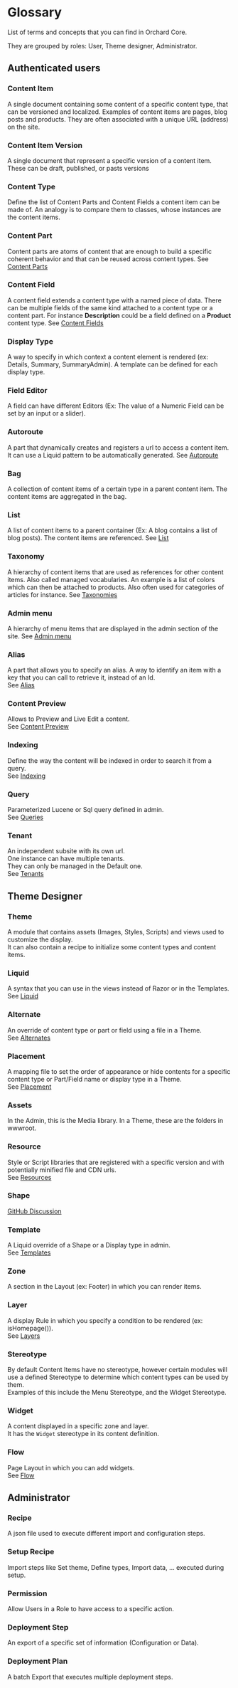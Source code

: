 # Glossary

List of terms and concepts that you can find in Orchard Core.

They are grouped by roles: User, Theme designer, Administrator.

## Authenticated users

### Content Item

A single document containing some content of a specific content type, that can be versioned and localized. Examples of content items are pages, blog posts and products. They are often associated with a unique URL (address) on the site.

### Content Item Version

A single document that represent a specific version of a content item. These can be draft, published, or pasts versions

### Content Type

Define the list of Content Parts and Content Fields a content item can be made of. An analogy is to compare them to classes, whose instances are the content items.

### Content Part

Content parts are atoms of content that are enough to build a specific coherent behavior and that can be reused across content types.
See [Content Parts](../reference/modules/ContentParts/README.md)

### Content Field

A content field extends a content type with a named piece of data. There can be multiple fields of the same kind attached to a content type or a content part. For instance __Description__ could be a field defined on a __Product__ content type.
See [Content Fields](../reference/modules/ContentFields/README.md)

### Display Type

A way to specify in which context a content element is rendered (ex: Details, Summary, SummaryAdmin). A template can be defined for each display type.

### Field Editor

A field can have different Editors (Ex: The value of a Numeric Field can be set by an input or a slider).

### Autoroute

A part that dynamically creates and registers a url to access a content item. It can use a Liquid pattern to be automatically generated.
See [Autoroute](../reference/modules/Autoroute/README.md)

### Bag

A collection of content items of a certain type in a parent content item. The content items are aggregated in the bag.

### List

A list of content items to a parent container (Ex: A blog contains a list of blog posts). The content items are referenced.
See [List](../reference/modules/List/README.md)

### Taxonomy

A hierarchy of content items that are used as references for other content items. Also called managed vocabularies. An example is a list of colors which can then be attached to products. Also often used for categories of articles for instance.
See [Taxonomies](../reference/modules/Taxonomies/README.md)

### Admin menu

A hierarchy of menu items that are displayed in the admin section of the site.
See [Admin menu](../reference/modules/AdminMenu/README.md)

### Alias

A part that allows you to specify an alias. A way to identify an item with a key that you can call to retrieve it, instead of an Id.  
See [Alias](../reference/modules/Alias/README.md)

### Content Preview

Allows to Preview and Live Edit a content.  
See [Content Preview](../reference/modules/ContentPreview/README.md)

### Indexing

Define the way the content will be indexed in order to search it from a query.  
See [Indexing](../reference/modules/Indexing/README.md)

### Query

Parameterized Lucene or Sql query defined in admin.  
See [Queries](../reference/modules/Queries/README.md)

### Tenant

An independent subsite with its own url.  
One instance can have multiple tenants.  
They can only be managed in the Default one.  
See [Tenants](../reference/modules/Tenants/README.md)

## Theme Designer

### Theme

A module that contains assets (Images, Styles, Scripts) and views used to customize the display.  
It can also contain a recipe to initialize some content types and content items.

### Liquid

A syntax that you can use in the views instead of Razor or in the Templates.  
See [Liquid](../reference/modules/Liquid/README.md)

### Alternate

An override of content type or part or field using a file in a Theme.  
See [Alternates](../reference/modules/Templates//README.md#shape-differentiators)

### Placement

A mapping file to set the order of appearance or hide contents for a specific content type or Part/Field name or display type in a Theme.  
See [Placement](../reference/core/Placement/README.md)

### Assets

In the Admin, this is the Media library. In a Theme, these are the folders in wwwroot.

### Resource

Style or Script libraries that are registered with a specific version and with potentially minified file and CDN urls.  
See [Resources](../reference/modules/Resources/README.md)

### Shape

 [GitHub Discussion](https://github.com/OrchardCMS/OrchardCore/issues/4121#issuecomment-539608731)

### Template

A Liquid override of a Shape or a Display type in admin.  
See [Templates](../reference/modules/Templates/README.md)

### Zone

A section in the Layout (ex: Footer) in which you can render items.

### Layer

A display Rule in which you specify a condition to be rendered (ex: isHomepage()).  
See [Layers](../reference/modules/Layers/README.md)

### Stereotype

By default Content Items have no stereotype, however certain modules will use a defined Stereotype to determine which content types can be used by them.  
Examples of this include the Menu Stereotype, and the Widget Stereotype.

### Widget

A content displayed in a specific zone and layer.  
It has the `Widget` stereotype in its content definition.

### Flow

Page Layout in which you can add widgets.  
See [Flow](../reference/modules/Flow/README.md)

## Administrator

### Recipe

A json file used to execute different import and configuration steps.

### Setup Recipe

Import steps like Set theme, Define types, Import data, ... executed during setup.

### Permission

Allow Users in a Role to have access to a specific action.

### Deployment Step

An export of a specific set of information (Configuration or Data).

### Deployment Plan

A batch Export that executes multiple deployment steps.
